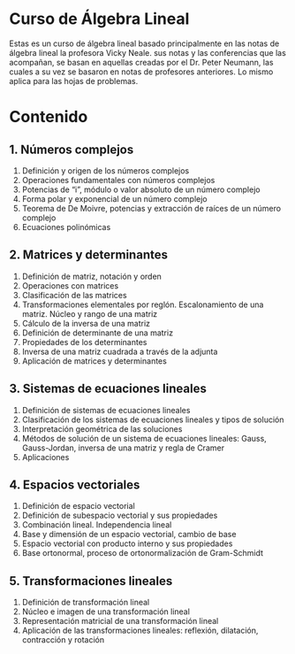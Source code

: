# Curso de Álgebra Lineal


Estas es un curso de álgebra lineal basado principalmente en las notas de álgebra lineal la profesora Vicky Neale. sus notas  y las conferencias que las acompañan, se basan en aquellas creadas por el Dr. Peter Neumann,
las cuales a su vez se basaron en notas de profesores anteriores. Lo mismo aplica para las hojas de problemas.


# Contenido

## 1. Números complejos
   1. Definición y origen de los números complejos
   2. Operaciones fundamentales con números complejos
   3. Potencias de “i”, módulo o valor absoluto de un número complejo
   4. Forma polar y exponencial de un número complejo
   5. Teorema de De Moivre, potencias y extracción de raíces de un número complejo
   6. Ecuaciones polinómicas

## 2. Matrices y determinantes
   1. Definición de matriz, notación y orden
   2. Operaciones con matrices
   3. Clasificación de las matrices
   4. Transformaciones elementales por reglón. Escalonamiento de una matriz. Núcleo y rango de una matriz
   5. Cálculo de la inversa de una matriz
   6. Definición de determinante de una matriz
   7. Propiedades de los determinantes
   8. Inversa de una matriz cuadrada a través de la adjunta
   9. Aplicación de matrices y determinantes

## 3. Sistemas de ecuaciones lineales
   1. Definición de sistemas de ecuaciones lineales
   2. Clasificación de los sistemas de ecuaciones lineales y tipos de solución
   3. Interpretación geométrica de las soluciones
   4. Métodos de solución de un sistema de ecuaciones lineales: Gauss, Gauss-Jordan, inversa de una matriz y regla de Cramer
   5. Aplicaciones

## 4. Espacios vectoriales
   1. Definición de espacio vectorial
   2. Definición de subespacio vectorial y sus propiedades
   3. Combinación lineal. Independencia lineal
   4. Base y dimensión de un espacio vectorial, cambio de base
   5. Espacio vectorial con producto interno y sus propiedades
   6. Base ortonormal, proceso de ortonormalización de Gram-Schmidt

## 5. Transformaciones lineales
   1. Definición de transformación lineal
   2. Núcleo e imagen de una transformación lineal
   3. Representación matricial de una transformación lineal
   4. Aplicación de las transformaciones lineales: reflexión, dilatación, contracción y rotación
